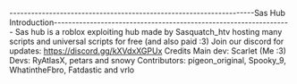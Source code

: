 --------------------------------------------------------------------Sas Hub Introduction------------------------------------------------------------------
Sas hub is a roblox exploiting hub made by Sasquatch_htv hosting many scripts and universal scripts for free (and also paid :3)
Join our discord for updates: https://discord.gg/kXVdxXGPUx
Credits
Main dev: Scarlet (Me :3)
Devs: RyAtlasX, petars and snowy
Contributors: pigeon_original, Spooky_9, WhatintheFbro, Fatdastic and vrlo
